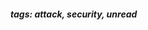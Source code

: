 <!-- Please prefix the notes with the date as in [22/12/2020] -->

##### tags: attack, security, unread